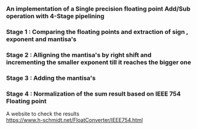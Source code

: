 ### An implementation of a Single precision floating point Add/Sub operation with 4-Stage pipelining 

### Stage 1 : Comparing the floating points and extraction of sign , exponent and mantisa's <br>

### Stage 2 : Alligning the mantisa's by right shift and incrementing the smaller exponent till it reaches the bigger one<br>

### Stage 3 : Adding the mantisa's<br>

### Stage 4 : Normalization of the sum result based on IEEE 754 Floating point<br>

A website to check the results <br>
https://www.h-schmidt.net/FloatConverter/IEEE754.html
